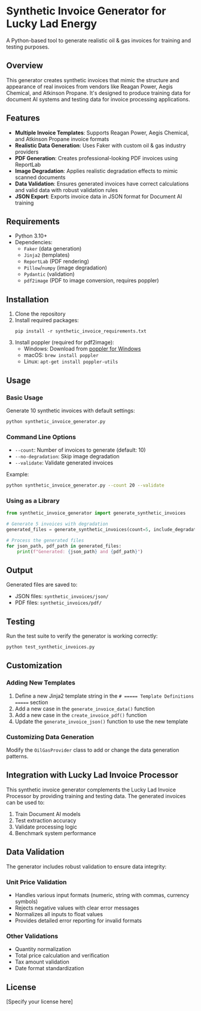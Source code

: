 # Synthetic Invoice Generator for Lucky Lad Energy

A Python-based tool to generate realistic oil & gas invoices for training and testing purposes.

## Overview

This generator creates synthetic invoices that mimic the structure and appearance of real invoices from vendors like Reagan Power, Aegis Chemical, and Atkinson Propane. It's designed to produce training data for document AI systems and testing data for invoice processing applications.

## Features

- **Multiple Invoice Templates**: Supports Reagan Power, Aegis Chemical, and Atkinson Propane invoice formats
- **Realistic Data Generation**: Uses Faker with custom oil & gas industry providers
- **PDF Generation**: Creates professional-looking PDF invoices using ReportLab
- **Image Degradation**: Applies realistic degradation effects to mimic scanned documents
- **Data Validation**: Ensures generated invoices have correct calculations and valid data with robust validation rules
- **JSON Export**: Exports invoice data in JSON format for Document AI training

## Requirements

- Python 3.10+
- Dependencies:
  - `Faker` (data generation)
  - `Jinja2` (templates)
  - `ReportLab` (PDF rendering)
  - `Pillow`/`numpy` (image degradation)
  - `Pydantic` (validation)
  - `pdf2image` (PDF to image conversion, requires poppler)

## Installation

1. Clone the repository
2. Install required packages:
   ```
   pip install -r synthetic_invoice_requirements.txt
   ```
3. Install poppler (required for pdf2image):
   - Windows: Download from [poppler for Windows](https://github.com/oschwartz10612/poppler-windows/releases/)
   - macOS: `brew install poppler`
   - Linux: `apt-get install poppler-utils`

## Usage

### Basic Usage

Generate 10 synthetic invoices with default settings:

```bash
python synthetic_invoice_generator.py
```

### Command Line Options

- `--count`: Number of invoices to generate (default: 10)
- `--no-degradation`: Skip image degradation
- `--validate`: Validate generated invoices

Example:

```bash
python synthetic_invoice_generator.py --count 20 --validate
```

### Using as a Library

```python
from synthetic_invoice_generator import generate_synthetic_invoices

# Generate 5 invoices with degradation
generated_files = generate_synthetic_invoices(count=5, include_degradation=True)

# Process the generated files
for json_path, pdf_path in generated_files:
    print(f"Generated: {json_path} and {pdf_path}")
```

## Output

Generated files are saved to:
- JSON files: `synthetic_invoices/json/`
- PDF files: `synthetic_invoices/pdf/`

## Testing

Run the test suite to verify the generator is working correctly:

```bash
python test_synthetic_invoices.py
```

## Customization

### Adding New Templates

1. Define a new Jinja2 template string in the `# ===== Template Definitions =====` section
2. Add a new case in the `generate_invoice_data()` function
3. Add a new case in the `create_invoice_pdf()` function
4. Update the `generate_invoice_json()` function to use the new template

### Customizing Data Generation

Modify the `OilGasProvider` class to add or change the data generation patterns.

## Integration with Lucky Lad Invoice Processor

This synthetic invoice generator complements the Lucky Lad Invoice Processor by providing training and testing data. The generated invoices can be used to:

1. Train Document AI models
2. Test extraction accuracy
3. Validate processing logic
4. Benchmark system performance

## Data Validation

The generator includes robust validation to ensure data integrity:

### Unit Price Validation
- Handles various input formats (numeric, string with commas, currency symbols)
- Rejects negative values with clear error messages
- Normalizes all inputs to float values
- Provides detailed error reporting for invalid formats

### Other Validations
- Quantity normalization
- Total price calculation and verification
- Tax amount validation
- Date format standardization

## License

[Specify your license here]